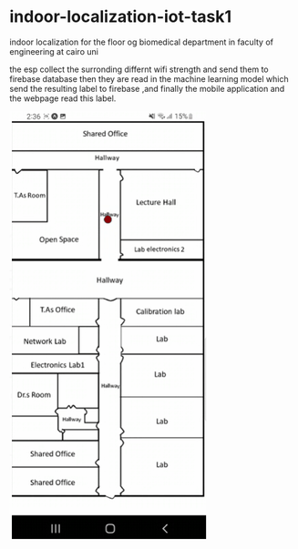 # indoor-localization-iot-task1

indoor localization for the floor og biomedical department in faculty of engineering at cairo uni

the esp collect the surronding differnt wifi strength and send them to firebase database then they are read in the machine learning model which send the resulting label to firebase
,and finally the mobile application and the webpage read this label.

![](Animation.gif)

